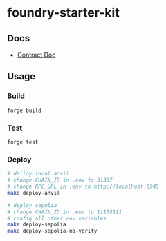 # foundry-starter-kit

## Docs

- [Contract Doc](https://pseudoyu.github.io/social-dApp-demo-contracts/)

## Usage

### Build

```shell
forge build
```

### Test

```shell
forge test
```

### Deploy

```bash
# delloy local anvil
# change CHAIN_ID in .env to 31337
# change RPC_URL in .env to http://localhost:8545
make deploy-anvil

# deploy sepolia
# change CHAIN_ID in .env to 11155111
# config all other env variables
make deploy-sepolia
make deploy-sepolia-no-verify
```
